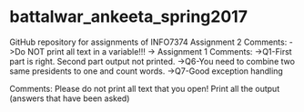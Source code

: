 # battalwar_ankeeta_spring2017
GitHub repository for assignments of INFO7374
Assignment 2 Comments:
->Do NOT print all text in a variable!!!
->
Assignment 1 Comments:
->Q1-First part is right. Second part output not printed.
->Q6-You need to combine two same presidents to one and count words.
->Q7-Good exception handling

Comments:
Please do not print all text that you open!
Print all the output (answers that have been asked)
